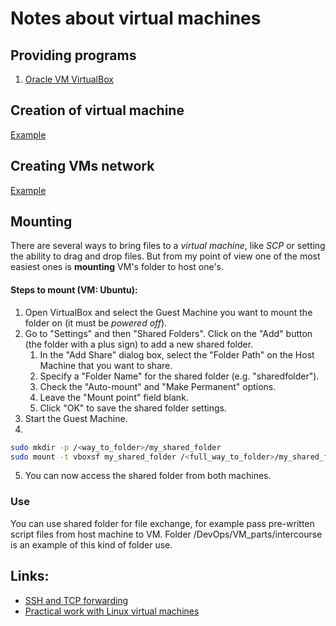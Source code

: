 # Notes about virtual machines

## Providing programs
1. [Oracle VM VirtualBox](https://www.oracle.com/virtualization/technologies/vm/downloads/virtualbox-downloads.html)

## Creation of virtual machine 
[Example](/DevOps/VM_parts/installation.md)

## Creating VMs network
[Example](/DevOps/VM_parts/setting_up_VMs.md)

## Mounting 
There are several ways to bring files to a *virtual machine*, like *SCP* or setting the ability to drag and drop files. But from my point of view one of the most easiest ones is **mounting** VM's folder to host one's.

#### Steps to mount (VM: Ubuntu):
1. Open VirtualBox and select the Guest Machine you want to mount the folder on (it must be *powered off*).
2. Go to "Settings" and then "Shared Folders". Click on the "Add" button (the folder with a plus sign) to add a new shared folder.
	1. In the "Add Share" dialog box, select the "Folder Path" on the Host Machine that you want to share.
	2. Specify a "Folder Name" for the shared folder (e.g. "sharedfolder").
	3.  Check the "Auto-mount" and "Make Permanent" options.
	4. Leave the "Mount point" field blank.
	5. Click "OK" to save the shared folder settings.
3. Start the Guest Machine.
4. 
```Bash
sudo mkdir -p /<way_to_folder>/my_shared_folder
sudo mount -t vboxsf my_shared_folder /<full_way_to_folder>/my_shared_folder
```
5. You can now access the shared folder from both machines.

### Use
You can use shared folder for file exchange, for example pass pre-written script files from host machine to VM.
Folder /DevOps/VM_parts/intercourse is an example of this kind of folder use.

## Links:
* [SSH and TCP forwarding](/Linux/Linux_parts/SSH_stuff.md)
* [Practical work with Linux virtual machines](https://github.com/Georgiy-JO/DO_practice_projects) 

